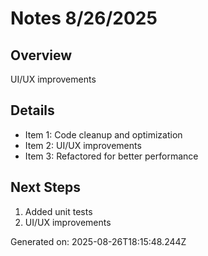 # Notes 8/26/2025

## Overview
UI/UX improvements

## Details
- Item 1: Code cleanup and optimization
- Item 2: UI/UX improvements
- Item 3: Refactored for better performance

## Next Steps
1. Added unit tests
2. UI/UX improvements

Generated on: 2025-08-26T18:15:48.244Z

